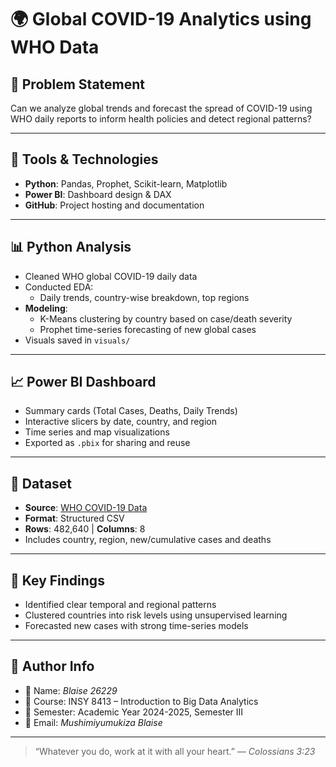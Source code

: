 # 🌍 Global COVID-19 Analytics using WHO Data

## 🧠 Problem Statement

Can we analyze global trends and forecast the spread of COVID-19 using WHO daily reports to inform health policies and detect regional patterns?

---


## 🔧 Tools & Technologies

- **Python**: Pandas, Prophet, Scikit-learn, Matplotlib
- **Power BI**: Dashboard design & DAX
- **GitHub**: Project hosting and documentation

---

## 📊 Python Analysis

- Cleaned WHO global COVID-19 daily data
- Conducted EDA:
  - Daily trends, country-wise breakdown, top regions
- **Modeling**:
  - K-Means clustering by country based on case/death severity
  - Prophet time-series forecasting of new global cases
- Visuals saved in `visuals/`

---

## 📈 Power BI Dashboard

- Summary cards (Total Cases, Deaths, Daily Trends)
- Interactive slicers by date, country, and region
- Time series and map visualizations
- Exported as `.pbix` for sharing and reuse

---

## 📌 Dataset

- **Source**: [WHO COVID-19 Data](https://www.who.int/data)
- **Format**: Structured CSV
- **Rows**: 482,640 | **Columns**: 8
- Includes country, region, new/cumulative cases and deaths

---

## 🔮 Key Findings

- Identified clear temporal and regional patterns
- Clustered countries into risk levels using unsupervised learning
- Forecasted new cases with strong time-series models

---

## 🧠 Author Info

- 👤 Name: *Blaise 26229*
- 🏫 Course: INSY 8413 – Introduction to Big Data Analytics
- 📅 Semester: Academic Year 2024-2025, Semester III
- 📧 Email: *Mushimiyumukiza Blaise*

---

> “Whatever you do, work at it with all your heart.” — *Colossians 3:23*
